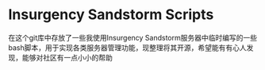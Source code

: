 # Insurgency Sandstorm Scripts

在这个git库中存放了一些我使用Insurgency Sandstorm服务器中临时编写的一些bash脚本，用于实现各类服务器管理功能，现整理将其开源，希望能有有心人发现，能够对社区有一点小小的帮助